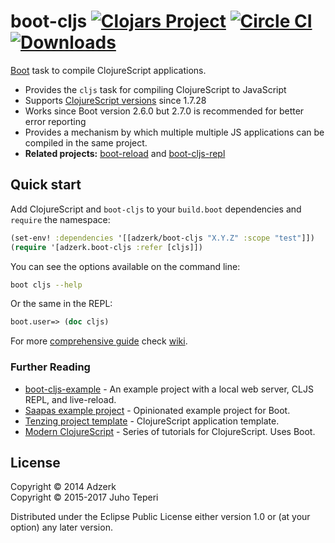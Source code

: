 # boot-cljs [![Clojars Project](https://img.shields.io/clojars/v/adzerk/boot-cljs.svg)](https://clojars.org/adzerk/boot-cljs) [![Circle CI](https://circleci.com/gh/boot-clj/boot-cljs.svg?style=shield)](https://circleci.com/gh/boot-clj/boot-cljs) [![Downloads](https://jarkeeper.com/adzerk/boot-cljs/downloads.svg)](https://jarkeeper.com/adzerk/boot-cljs)

[Boot](http://boot-clj.com/) task to compile ClojureScript applications.

* Provides the `cljs` task for compiling ClojureScript to JavaScript
* Supports [ClojureScript versions](https://github.com/clojure/clojurescript/blob/master/changes.md) since 1.7.28
* Works since Boot version 2.6.0 but 2.7.0 is recommended for better error reporting
* Provides a mechanism by which multiple multiple JS applications can be
  compiled in the same project.
* **Related projects:** [boot-reload](https://github.com/adzerk-oss/boot-reload) and [boot-cljs-repl](https://github.com/adzerk-oss/boot-cljs-repl)

## Quick start

Add ClojureScript and `boot-cljs` to your `build.boot` dependencies and `require` the namespace:

```clj
(set-env! :dependencies '[[adzerk/boot-cljs "X.Y.Z" :scope "test"]])
(require '[adzerk.boot-cljs :refer [cljs]])
```

You can see the options available on the command line:

```bash
boot cljs --help
```

Or the same in the REPL:

```clj
boot.user=> (doc cljs)
```

For more [comprehensive guide](https://github.com/adzerk-oss/boot-cljs/wiki/Usage) check [wiki](https://github.com/adzerk-oss/boot-cljs/wiki).

### Further Reading

- [boot-cljs-example](https://github.com/adzerk/boot-cljs-example) - An example project with a local web server, CLJS REPL, and live-reload.
- [Saapas example project](https://github.com/Deraen/saapas) - Opinionated example project for Boot.
- [Tenzing project template](https://github.com/martinklepsch/tenzing) - ClojureScript application template.
- [Modern ClojureScript](https://github.com/magomimmo/modern-cljs) - Series of tutorials for ClojureScript. Uses Boot.


## License

Copyright © 2014 Adzerk<br>
Copyright © 2015-2017 Juho Teperi

Distributed under the Eclipse Public License either version 1.0 or (at
your option) any later version.
